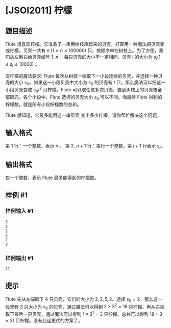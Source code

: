 # [JSOI2011] 柠檬

## 题目描述

$\text{Flute}$ 很喜欢柠檬。它准备了一串用树枝串起来的贝壳，打算用一种魔法把贝壳变成柠檬。贝壳一共有 $n$ $(1≤n≤100000)$ 只，按顺序串在树枝上。为了方便，我们从左到右给贝壳编号 $1..n$ 。每只贝壳的大小不一定相同，贝壳 $i$ 的大小为 $s_i(1≤s_i≤10000)$ 。

变柠檬的魔法要求$:\ \text{Flute}$ 每次从树枝一端取下一小段连续的贝壳，并选择一种贝壳的大小 $s_0$。如果这一小段贝壳中大小为 $s_0$ 的贝壳有 $t$ 只，那么魔法可以把这一小段贝壳变成 $s_0t^2$ 只柠檬。$\text{Flute}$ 可以取任意多次贝壳，直到树枝上的贝壳被全部取完。各个小段中，$\text{Flute}$ 选择的贝壳大小 $s_0$ 可以不同。而最终 $\text{Flute}$ 得到的柠檬数，就是所有小段柠檬数的总和。

$\text{Flute}$ 想知道，它最多能用这一串贝壳
变出多少柠檬。请你帮忙解决这个问题。

## 输入格式

第 $1$ 行：一个整数，表示 $n$ 。
第 $2..n+1$ 行：每行一个整数，第 $i+1$ 行表示 $s_i$。

## 输出格式

仅一个整数，表示 $\text{Flute}$ 最多能得到的柠檬数。

## 样例 #1

### 样例输入 #1
```
5
2
2
5
2
3
```

### 样例输出 #1

```
21
```

## 提示

$\text{Flute}$ 先从左端取下 $4$ 只贝壳，它们的大小为 $2, 2, 5, 2$。选择 $s_0=2$，那么这一段里有 $3$ 只大小为 $s_0$ 的贝壳，通过魔法可以得到 $2×3^2 = 18$ 只柠檬。再从右端取下最后一只贝壳，通过魔法可以得到 $1×3^1 = 3$ 只柠檬。总共可以得到 $18+3=21$ 只柠檬。没有比这更优的方案了。
